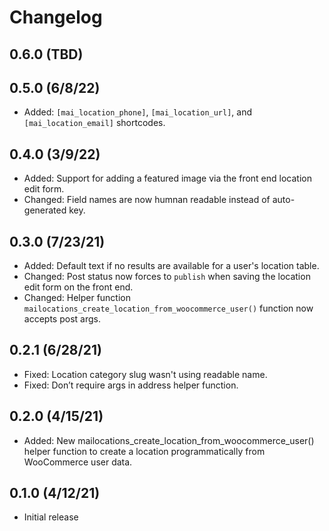 # Changelog

## 0.6.0 (TBD)

## 0.5.0 (6/8/22)
* Added: `[mai_location_phone]`, `[mai_location_url]`, and `[mai_location_email]` shortcodes.

## 0.4.0 (3/9/22)
* Added: Support for adding a featured image via the front end location edit form.
* Changed: Field names are now humnan readable instead of auto-generated key.

## 0.3.0 (7/23/21)
* Added: Default text if no results are available for a user's location table.
* Changed: Post status now forces to `publish` when saving the location edit form on the front end.
* Changed: Helper function `mailocations_create_location_from_woocommerce_user()` function now accepts post args.

## 0.2.1 (6/28/21)
* Fixed: Location category slug wasn't using readable name.
* Fixed: Don’t require args in address helper function.

## 0.2.0 (4/15/21)
* Added: New mailocations_create_location_from_woocommerce_user() helper function to create a location programmatically from WooCommerce user data.

## 0.1.0 (4/12/21)
* Initial release
